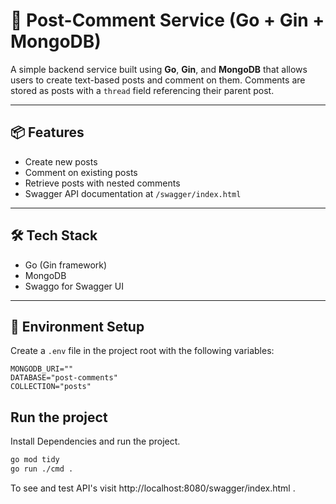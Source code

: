 # 📝 Post-Comment Service (Go + Gin + MongoDB)

A simple backend service built using **Go**, **Gin**, and **MongoDB** that allows users to create text-based posts and comment on them. Comments are stored as posts with a `thread` field referencing their parent post.

---

## 📦 Features

- Create new posts
- Comment on existing posts
- Retrieve posts with nested comments
- Swagger API documentation at `/swagger/index.html`

---

## 🛠️ Tech Stack

- Go (Gin framework)
- MongoDB
- Swaggo for Swagger UI

---

## 📄 Environment Setup

Create a `.env` file in the project root with the following variables:

```env
MONGODB_URI=""
DATABASE="post-comments"
COLLECTION="posts"
```

## Run the project

Install Dependencies and run the project.

```bash
go mod tidy
go run ./cmd .
```

To see and test API's visit http://localhost:8080/swagger/index.html .